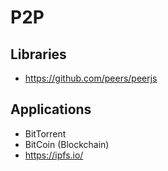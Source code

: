 # P2P


## Libraries

- https://github.com/peers/peerjs


## Applications

- BitTorrent
- BitCoin (Blockchain)
- https://ipfs.io/

